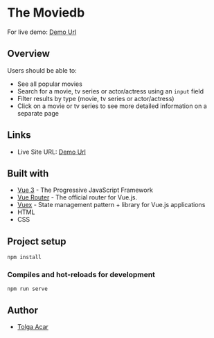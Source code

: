 # The Moviedb

For live demo: [Demo Url]()

## Overview

Users should be able to:

-   See all popular movies
-   Search for a movie, tv series or actor/actress using an `input` field
-   Filter results by type (movie, tv series or actor/actress)
-   Click on a movie or tv series to see more detailed information on a separate page

## Links

-   Live Site URL: [Demo Url]()

## Built with

-   [Vue 3](https://v3.vuejs.org/) - The Progressive JavaScript Framework
-   [Vue Router](https://router.vuejs.org/) - The official router for Vue.js.
-   [Vuex](https://vuex.vuejs.org/) - State management pattern + library for Vue.js applications
-   HTML
-   CSS

## Project setup

```
npm install
```

### Compiles and hot-reloads for development

```
npm run serve
```

## Author

-   [Tolga Acar](https://github.com/TolgaAcar)

